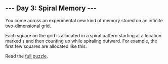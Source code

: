 ## --- Day 3: Spiral Memory ---
You come across an experimental new kind of memory stored on an infinite two-dimensional grid.

Each square on the grid is allocated in a spiral pattern starting at a location marked `1` and then counting up while spiraling outward. For example, the first few squares are allocated like this:

Read the [full puzzle](https://adventofcode.com/2017/day/3).